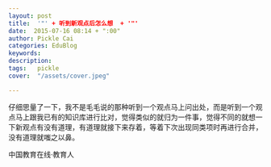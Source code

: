 ```yaml
---
layout: post  
title:  '"' + 听到新观点后怎么想  + '"'
date:  2015-07-16 08:14 + ":00" 
author: Pickle Cai  
categories: EduBlog  
keywords: 
description:   
tags:	pickle   
cover:  "/assets/cover.jpeg"  

---  
```

    
仔细思量了一下，我不是毛毛说的那种听到一个观点马上问出处，而是听到一个观点马上跟我已有的知识库进行比对，觉得类似的就归为一件事，觉得不同的就想一下新观点有没有道理，有道理就接下来存着，等着下次出现同类项时再进行合并，没有道理就嗤之以鼻。

		    
 中国教育在线·教育人

